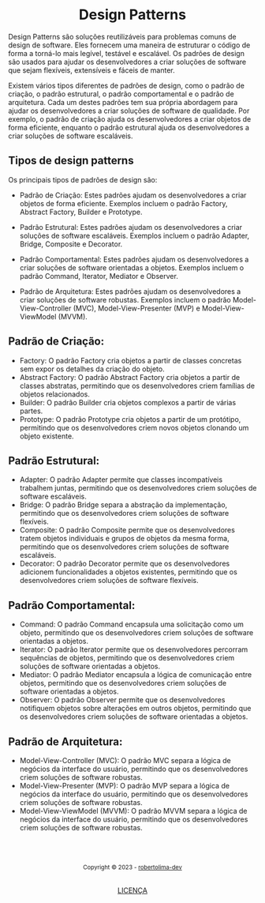 <h1 align="center">
<br>Design Patterns
</h1>

Design Patterns são soluções reutilizáveis para problemas comuns de design de software. Eles fornecem uma maneira de estruturar o código de forma a torná-lo mais legível, testável e escalável. Os padrões de design são usados ​​para ajudar os desenvolvedores a criar soluções de software que sejam flexíveis, extensíveis e fáceis de manter.

Existem vários tipos diferentes de padrões de design, como o padrão de criação, o padrão estrutural, o padrão comportamental e o padrão de arquitetura. Cada um destes padrões tem sua própria abordagem para ajudar os desenvolvedores a criar soluções de software de qualidade. Por exemplo, o padrão de criação ajuda os desenvolvedores a criar objetos de forma eficiente, enquanto o padrão estrutural ajuda os desenvolvedores a criar soluções de software escaláveis.

## Tipos de design patterns

Os principais tipos de padrões de design são:

- Padrão de Criação: Estes padrões ajudam os desenvolvedores a criar objetos de forma eficiente. Exemplos incluem o padrão Factory, Abstract Factory, Builder e Prototype.

- Padrão Estrutural: Estes padrões ajudam os desenvolvedores a criar soluções de software escaláveis. Exemplos incluem o padrão Adapter, Bridge, Composite e Decorator.

- Padrão Comportamental: Estes padrões ajudam os desenvolvedores a criar soluções de software orientadas a objetos. Exemplos incluem o padrão Command, Iterator, Mediator e Observer.

- Padrão de Arquitetura: Estes padrões ajudam os desenvolvedores a criar soluções de software robustas. Exemplos incluem o padrão Model-View-Controller (MVC), Model-View-Presenter (MVP) e Model-View-ViewModel (MVVM).

## Padrão de Criação: 
- Factory: O padrão Factory cria objetos a partir de classes concretas sem expor os detalhes da criação do objeto. 
- Abstract Factory: O padrão Abstract Factory cria objetos a partir de classes abstratas, permitindo que os desenvolvedores criem famílias de objetos relacionados. 
- Builder: O padrão Builder cria objetos complexos a partir de várias partes. 
- Prototype: O padrão Prototype cria objetos a partir de um protótipo, permitindo que os desenvolvedores criem novos objetos clonando um objeto existente.

## Padrão Estrutural: 
- Adapter: O padrão Adapter permite que classes incompatíveis trabalhem juntas, permitindo que os desenvolvedores criem soluções de software escaláveis. 
- Bridge: O padrão Bridge separa a abstração da implementação, permitindo que os desenvolvedores criem soluções de software flexíveis. 
- Composite: O padrão Composite permite que os desenvolvedores tratem objetos individuais e grupos de objetos da mesma forma, permitindo que os desenvolvedores criem soluções de software escaláveis. 
- Decorator: O padrão Decorator permite que os desenvolvedores adicionem funcionalidades a objetos existentes, permitindo que os desenvolvedores criem soluções de software flexíveis.

## Padrão Comportamental: 
- Command: O padrão Command encapsula uma solicitação como um objeto, permitindo que os desenvolvedores criem soluções de software orientadas a objetos. 
- Iterator: O padrão Iterator permite que os desenvolvedores percorram sequências de objetos, permitindo que os desenvolvedores criem soluções de software orientadas a objetos. 
- Mediator: O padrão Mediator encapsula a lógica de comunicação entre objetos, permitindo que os desenvolvedores criem soluções de software orientadas a objetos. 
- Observer: O padrão Observer permite que os desenvolvedores notifiquem objetos sobre alterações em outros objetos, permitindo que os desenvolvedores criem soluções de software orientadas a objetos.

## Padrão de Arquitetura: 
- Model-View-Controller (MVC): O padrão MVC separa a lógica de negócios da interface do usuário, permitindo que os desenvolvedores criem soluções de software robustas. 
- Model-View-Presenter (MVP): O padrão MVP separa a lógica de negócios da interface do usuário, permitindo que os desenvolvedores criem soluções de software robustas. 
- Model-View-ViewModel (MVVM): O padrão MVVM separa a lógica de negócios da interface do usuário, permitindo que os desenvolvedores criem soluções de software robustas.

<div align="center">
  <br/>
  <br/>
  <br/>
    <div>
      <sub>Copyright © 2023 - <a href="https://github.com/robertolima-dev">robertolima-dev</sub></a>
    </div>
    <br/>
    <p> 
      <a href="https://github.com/robertolima-dev/licenca/blob/main/LICENSE.md">LICENÇA</a>
    </p>
</div>
